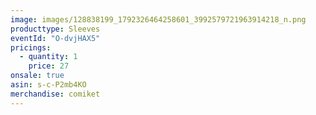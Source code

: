 ```yaml
---
image: images/128838199_1792326464258601_3992579721963914218_n.png
producttype: Sleeves
eventId: "O-dvjHAX5"
pricings:
  - quantity: 1
    price: 27
onsale: true
asin: s-c-P2mb4KO
merchandise: comiket
---
```

